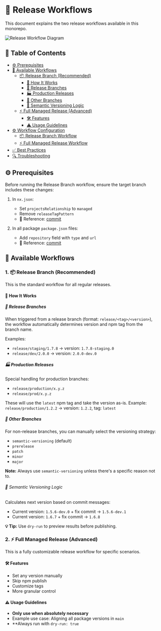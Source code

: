# 🚀 Release Workflows

This document explains the two release workflows available in this monorepo.

![Release Workflow Diagram](https://private-user-images.githubusercontent.com/148560082/446141200-727af65f-d7b4-4b8f-97f7-eebe3616daa6.png?jwt=eyJhbGciOiJIUzI1NiIsInR5cCI6IkpXVCJ9.eyJpc3MiOiJnaXRodWIuY29tIiwiYXVkIjoicmF3LmdpdGh1YnVzZXJjb250ZW50LmNvbSIsImtleSI6ImtleTUiLCJleHAiOjE3NDkwNjA4OTMsIm5iZiI6MTc0OTA2MDU5MywicGF0aCI6Ii8xNDg1NjAwODIvNDQ2MTQxMjAwLTcyN2FmNjVmLWQ3YjQtNGI4Zi05N2Y3LWVlYmUzNjE2ZGFhNi5wbmc_WC1BbXotQWxnb3JpdGhtPUFXUzQtSE1BQy1TSEEyNTYmWC1BbXotQ3JlZGVudGlhbD1BS0lBVkNPRFlMU0E1M1BRSzRaQSUyRjIwMjUwNjA0JTJGdXMtZWFzdC0xJTJGczMlMkZhd3M0X3JlcXVlc3QmWC1BbXotRGF0ZT0yMDI1MDYwNFQxODA5NTNaJlgtQW16LUV4cGlyZXM9MzAwJlgtQW16LVNpZ25hdHVyZT1kNjNhZTc3Y2JjNmVhOWQ4ZDQ0MjcyZmMwMGViZmQ5OTlhODYyODUzZTkwMzg0OWY3NTI3ZTMyNjljNDQzOTUyJlgtQW16LVNpZ25lZEhlYWRlcnM9aG9zdCJ9.hmVQdVCGv4sfF71_4Rwd0xkXZtgLq0xi_iadkhv5Nww)

## 📑 Table of Contents

- [⚙️ Prerequisites](#️-prerequisites)
- [🔄 Available Workflows](#-available-workflows)
  - [📦 Release Branch (Recommended)](#1--release-branch-recommended)
    - [🎯 How It Works](#-how-it-works)
    - [🌿 Release Branches](#-release-branches)
    - [🏭 Production Releases](#-production-releases)
    - [🌳 Other Branches](#-other-branches)
    - [🔢 Semantic Versioning Logic](#-semantic-versioning-logic)
  - [⚡ Full Managed Release (Advanced)](#2--full-managed-release-advanced)
    - [🛠️ Features](#️-features)
    - [⚠️ Usage Guidelines](#️-usage-guidelines)
- [⚙️ Workflow Configuration](#️-workflow-configuration)
  - [📦 Release Branch Workflow](#-release-branch-workflow)
  - [⚡ Full Managed Release Workflow](#-full-managed-release-workflow)
- [✅ Best Practices](#-best-practices)
- [🔍 Troubleshooting](#-troubleshooting)

## ⚙️ Prerequisites

Before running the Release Branch workflow, ensure the target branch includes these changes:

1. In `nx.json`:
   - Set `projectsRelationship` to `managed`
   - Remove `releaseTagPattern`
   - 📎 Reference: [commit](https://github.com/powerhouse-inc/powerhouse/commit/dfe53faf58736422d8f9d1894a36caf592eaf58d)

2. In all package `package.json` files:
   - Add `repository` field with `type` and `url`
   - 📎 Reference: [commit](https://github.com/powerhouse-inc/powerhouse/commit/3913f1ef1174d508ea252b97297c61dc590149c8)

## 🔄 Available Workflows

### 1. 📦 Release Branch (Recommended)

This is the standard workflow for all regular releases.

#### 🎯 How It Works

##### 🌿 Release Branches
When triggered from a release branch (format: `release/<tag>/<version>`), the workflow automatically determines version and npm tag from the branch name.

Examples:
- `release/staging/1.7.8` → version: `1.7.8-staging.0`
- `release/dev/2.0.0` → version: `2.0.0-dev.0`

##### 🏭 Production Releases
Special handling for production branches:
- `release/production/x.y.z`
- `release/prod/x.y.z`

These will use the `latest` npm tag and take the version as-is.
Example: `release/production/1.2.2` → version: `1.2.2`, tag: `latest`

##### 🌳 Other Branches
For non-release branches, you can manually select the versioning strategy:

- `semantic-versioning` (default)
- `prerelease`
- `patch`
- `minor`
- `major`

**Note:** Always use `semantic-versioning` unless there's a specific reason not to.

###### 🔢 Semantic Versioning Logic
Calculates next version based on commit messages:
- Current version: `1.5.6-dev.0` + fix commit → `1.5.6-dev.1`
- Current version: `1.6.7` + fix commit → `1.6.8`

**💡 Tip:** Use `dry-run` to preview results before publishing.

### 2. ⚡ Full Managed Release (Advanced)

This is a fully customizable release workflow for specific scenarios.

#### 🛠️ Features
- Set any version manually
- Skip npm publish
- Customize tags
- More granular control

#### ⚠️ Usage Guidelines
- **Only use when absolutely necessary**
- Example use case: Aligning all package versions in `main`
- **Always run with `dry-run: true`